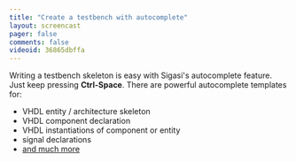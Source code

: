 ```yaml
---
title: "Create a testbench with autocomplete"
layout: screencast 
pager: false
comments: false
videoid: 36865dbffa
---
```

Writing a testbench skeleton is easy with Sigasi's autocomplete feature. Just keep pressing **Ctrl-Space**.
There are powerful autocomplete templates for:

* VHDL entity / architecture skeleton
* VHDL component declaration
* VHDL instantiations of component or entity
* signal declarations
* [and much more](/manual/user_interface.html#auto-complete-and-content-assist)
